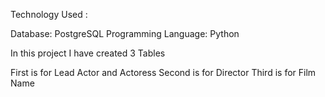 Technology Used :

Database: PostgreSQL
Programming Language: Python

In this project I have created 3 Tables

First is for Lead Actor and Actoress
Second is for Director
Third is for Film Name


